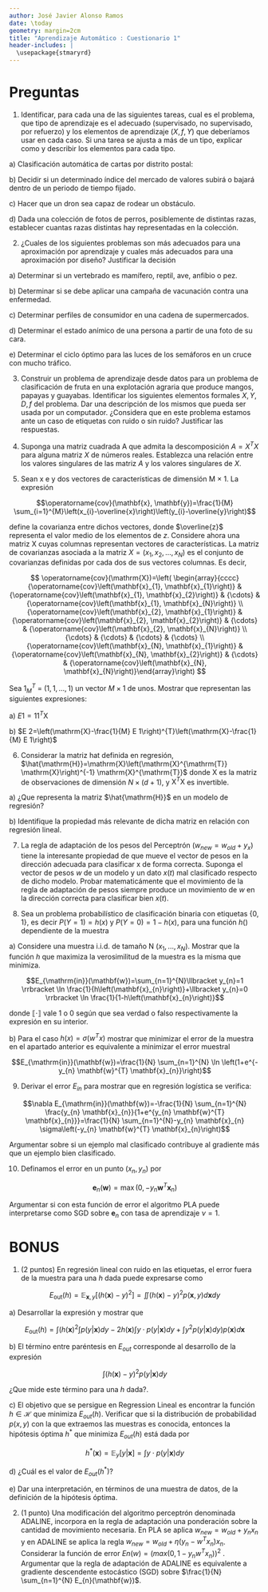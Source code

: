 ```yaml
---
author: José Javier Alonso Ramos
date: \today
geometry: margin=2cm
title: "Aprendizaje Automático : Cuestionario 1"
header-includes: |
  \usepackage{stmaryrd}
---
```


# Preguntas

1. Identificar, para cada una de las siguientes tareas, cual es el problema, que tipo de
aprendizaje es el adecuado (supervisado, no supervisado, por refuerzo) y los elementos de
aprendizaje ($X , f, Y$) que deberíamos usar en cada caso. Si una tarea se ajusta a más de
un tipo, explicar como y describir los elementos para cada tipo.

a) Clasificación automática de cartas por distrito postal:

b) Decidir si un determinado índice del mercado de valores subirá o bajará dentro de un
periodo de tiempo fijado.

c) Hacer que un dron sea capaz de rodear un obstáculo.

d) Dada una colección de fotos de perros, posiblemente de distintas razas, establecer
cuantas razas distintas hay representadas en la colección.



2. ¿Cuales de los siguientes problemas son más adecuados para una aproximación por
aprendizaje y cuales más adecuados para una aproximación por diseño? Justificar la decisión

a) Determinar si un vertebrado es mamífero, reptil, ave, anfibio o pez.

b) Determinar si se debe aplicar una campaña de vacunación contra una enfermedad.

c) Determinar perfiles de consumidor en una cadena de supermercados.

d) Determinar el estado anímico de una persona a partir de una foto de su cara.

e) Determinar el ciclo óptimo para las luces de los semáforos en un cruce con mucho
tráfico.



3. Construir un problema de aprendizaje desde datos para un problema de clasificación de
fruta en una explotación agraria que produce mangos, papayas y guayabas. Identificar los
siguientes elementos formales $X,Y,D,f$ del problema. Dar una descripción de los mismos
que pueda ser usada por un computador. ¿Considera que en este problema estamos ante
un caso de etiquetas con ruido o sin ruido? Justificar las respuestas.



4. Suponga una matriz cuadrada A que admita la descomposición $A = X^TX$ para alguna
matriz $X$ de números reales. Establezca una relación entre los valores singulares de las
matriz $A$ y los valores singulares de $X$.



5. Sean x e y dos vectores de características de dimensión M × 1. La expresión

$$\operatorname{cov}(\mathbf{x}, \mathbf{y})=\frac{1}{M} \sum_{i=1}^{M}\left(x_{i}-\overline{x}\right)\left(y_{i}-\overline{y}\right)$$

define la covarianza entre dichos vectores, donde $\overline{z}$ representa el valor medio de los elementos
de $z$. Considere ahora una matriz X cuyas columnas representan vectores de características.
La matriz de covarianzas asociada a la matriz $X = (x_1, x_2, \dots , x_N )$ es el conjunto de
covarianzas definidas por cada dos de sus vectores columnas. Es decir,

$$ \operatorname{cov}(\mathrm{X})=\left( \begin{array}{cccc}{\operatorname{cov}\left(\mathbf{x}_{1}, \mathbf{x}_{1}\right)} & {\operatorname{cov}\left(\mathbf{x}_{1}, \mathbf{x}_{2}\right)} & {\cdots} & {\operatorname{cov}\left(\mathbf{x}_{1}, \mathbf{x}_{N}\right)} \\ {\operatorname{cov}\left(\mathbf{x}_{2}, \mathbf{x}_{1}\right)} & {\operatorname{cov}\left(\mathbf{x}_{2}, \mathbf{x}_{2}\right)} & {\cdots} & {\operatorname{cov}\left(\mathbf{x}_{2}, \mathbf{x}_{N}\right)} \\ {\cdots} & {\cdots} & {\cdots} & {\cdots} \\ {\operatorname{cov}\left(\mathbf{x}_{N}, \mathbf{x}_{1}\right)} & {\operatorname{cov}\left(\mathbf{x}_{N}, \mathbf{x}_{2}\right)} & {\cdots} & {\operatorname{cov}\left(\mathbf{x}_{N}, \mathbf{x}_{N}\right)}\end{array}\right) $$


Sea ${1_M}^T$ = $(1, 1, \dots , 1)$ un vector $M \times 1$ de unos. Mostrar que representan las siguientes
expresiones:

a) $E 1=11^{T} \mathrm{X}$

b) $E 2=\left(\mathrm{X}-\frac{1}{M} E 1\right)^{T}\left(\mathrm{X}-\frac{1}{M} E 1\right)$



6. Considerar la matriz hat definida en regresión,
$\hat{\mathrm{H}}=\mathrm{X}\left(\mathrm{X}^{\mathrm{T}} \mathrm{X}\right)^{-1} \mathrm{X}^{\mathrm{T}}$
donde X es la matriz de observaciones de dimensión $N \times (d + 1)$, y $\mathrm{X}^T\mathrm{X}$ es invertible.

a) ¿Que representa la matriz $\hat{\mathrm{H}}$ en un modelo de regresión?

b) Identifique la propiedad más relevante de dicha matriz en relación con regresión lineal.



7. La regla de adaptación de los pesos del Perceptrón $(w_{new} = w_{old} + y_x)$ tiene la interesante
propiedad de que mueve el vector de pesos en la dirección adecuada para clasificar x de
forma correcta. Suponga el vector de pesos $w$ de un modelo y un dato $x(t)$ mal clasificado
respecto de dicho modelo. Probar matematicámente que el movimiento de la regla de
adaptación de pesos siempre produce un movimiento de $w$ en la dirección correcta para
clasificar bien $x(t)$.



8. Sea un problema probabilístico de clasificación binaria con etiquetas $\{0,1\}$, es decir
$P(Y = 1) = h(x)$ y $P(Y = 0) = 1 − h(x)$, para una función $h()$ dependiente de la muestra

a) Considere una muestra i.i.d. de tamaño N $(x_1, \dots , x_N)$. Mostrar que la función $h$
que maximiza la verosimilitud de la muestra es la misma que minimiza.

$$E_{\mathrm{in}}(\mathbf{w})=\sum_{n=1}^{N}\llbracket y_{n}=1 \rrbracket \ln \frac{1}{h\left(\mathbf{x}_{n}\right)}+\llbracket y_{n}=0 \rrbracket \ln \frac{1}{1-h\left(\mathbf{x}_{n}\right)}$$

donde $\llbracket \cdot \rrbracket$ vale 1 o 0 según que sea verdad o falso respectivamente
la expresión en su interior.


b) Para el caso $h(x) = \sigma(w^Tx)$ mostrar que minimizar el error de la muestra en el
apartado anterior es equivalente a minimizar el error muestral

$$E_{\mathrm{in}}(\mathbf{w})=\frac{1}{N} \sum_{n=1}^{N} \ln \left(1+e^{-y_{n} \mathbf{w}^{T} \mathbf{x}_{n}}\right)$$



9. Derivar el error $E_{in}$ para mostrar que en regresión logística se verifica:

$$\nabla E_{\mathrm{in}}(\mathbf{w})=-\frac{1}{N} \sum_{n=1}^{N} \frac{y_{n} \mathbf{x}_{n}}{1+e^{y_{n} \mathbf{w}^{T} \mathbf{x}_{n}}}=\frac{1}{N} \sum_{n=1}^{N}-y_{n} \mathbf{x}_{n} \sigma\left(-y_{n} \mathbf{w}^{T} \mathbf{x}_{n}\right)$$

Argumentar sobre si un ejemplo mal clasificado contribuye al gradiente más que un ejemplo
bien clasificado.



10. Definamos el error en un punto $(x_n, y_n)$ por

$$\mathbf{e}_{n}(\mathbf{w})=\max \left(0,-y_{n} \mathbf{w}^{T} \mathbf{x}_{n}\right)$$


Argumentar si con esta función de error el algoritmo PLA puede interpretarse como SGD
sobre $\mathbf{e}_n$ con tasa de aprendizaje $ν = 1$.



# BONUS

1. (2 puntos) En regresión lineal con ruido en las etiquetas, el error fuera de la muestra
para una $h$ dada puede expresarse como

$$E_{\mathrm{out}}(h)=\mathbb{E}_{\mathbf{x}, y}\left[(h(\mathbf{x})-y)^{2}\right]=\iint(h(\mathbf{x})-y)^{2} p(\mathbf{x}, y) d \mathbf{x} d y$$

a) Desarrollar la expresión y mostrar que

$$E_{\mathrm{out}}(h)=\int\left(h(\mathbf{x})^{2} \int p(y | \mathbf{x}) d y-2 h(\mathbf{x}) \int y \cdot p(y | \mathbf{x}) d y+\int y^{2} p(y | \mathbf{x}) d y\right) p(\mathbf{x}) d \mathbf{x}$$


b) El término entre paréntesis en $E_{out}$ corresponde al desarrollo de la expresión

$$\int(h(\mathbf{x})-y)^{2} p(y | \mathbf{x}) d y$$

¿Que mide este término para una $h$ dada?.


c) El objetivo que se persigue en Regression Lineal es encontrar la función $h \in \mathcal{H}$ que
minimiza $E_{out}(h)$. Verificar que si la distribución de probabilidad $p(x, y)$ con la que
extraemos las muestras es conocida, entonces la hipótesis óptima $h^{*}$ que minimiza
$E_{out}(h)$ está dada por


$$h^{*}(\mathbf{x})=\mathbb{E}_{y}[y | \mathbf{x}]=\int y \cdot p(y | \mathbf{x}) d y$$


d) ¿Cuál es el valor de $E_{out}(h^{*})$?


e) Dar una interpretación, en términos de una muestra de datos, de la definición de la
hipótesis óptima.



2. (1 punto) Una modificación del algoritmo perceptrón denominada ADALINE, incorpora en
la regla de adaptación una ponderación sobre la cantidad de movimiento necesaria. En PLA se
aplica $w_{new} = w_{old} + y_n x_n$ y en ADALINE se aplica la regla $w_{new} = w_{old} + \eta (y_n − w^T x_n) x_n$.
Considerar la función de error $En(w) = (max(0, 1 − y_n w^T x_n))^2$
. Argumentar que la regla
de adaptación de ADALINE es equivalente a gradiente descendente estocástico (SGD)
sobre $\frac{1}{N} \sum_{n=1}^{N} E_{n}(\mathbf{w})$.

